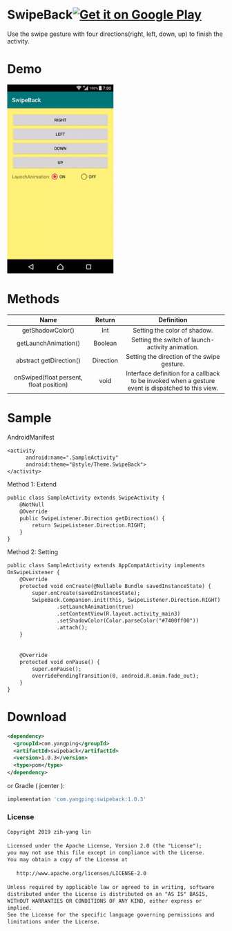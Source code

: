 # SwipeBack<a href='https://play.google.com/store/apps/details?id=com.yangpingapps.swipeback'><img alt='Get it on Google Play' src='https://play.google.com/intl/en_us/badges/images/generic/en_badge_web_generic.png' height="50px"/></a>

Use the swipe gesture with four directions(right, left, down, up) to finish the activity.


Demo
======

<img src="gifs/sample_1_0_1.gif" width="246">


Methods
===

| Name | Return | Definition |
| :---:   | :-:  | :-:  |
| getShadowColor() | Int | Setting the color of shadow. |
| getLaunchAnimation() | Boolean | Setting the switch of launch-activity animation. |
| abstract getDirection() | Direction | Setting the direction of the swipe gesture. |
| onSwiped(float persent, float position) | void | Interface definition for a callback to be invoked when a gesture event is dispatched to this view.|

Sample
======
AndroidManifest
```
<activity
      android:name=".SampleActivity"
      android:theme="@style/Theme.SwipeBack">
</activity>
```

Method 1: Extend
```
public class SampleActivity extends SwipeActivity {
    @NotNull
    @Override
    public SwipeListener.Direction getDirection() {
        return SwipeListener.Direction.RIGHT;
    }
}
```

Method 2: Setting
```
public class SampleActivity extends AppCompatActivity implements OnSwipeListener {
    @Override
    protected void onCreate(@Nullable Bundle savedInstanceState) {
        super.onCreate(savedInstanceState);
        SwipeBack.Companion.init(this, SwipeListener.Direction.RIGHT)
                .setLaunchAnimation(true)
                .setContentView(R.layout.activity_main3)
                .setShadowColor(Color.parseColor("#7400ff00"))
                .attach();
    }


    @Override
    protected void onPause() {
        super.onPause();
        overridePendingTransition(0, android.R.anim.fade_out);
    }
}
```

Download
========
```xml
<dependency>
  <groupId>com.yangping</groupId>
  <artifactId>swipeback</artifactId>
  <version>1.0.3</version>
  <type>pom</type>
</dependency>
```
or Gradle ( jcenter ):
```groovy
implementation 'com.yangping:swipeback:1.0.3'
```


### License
```
Copyright 2019 zih-yang lin

Licensed under the Apache License, Version 2.0 (the "License");
you may not use this file except in compliance with the License.
You may obtain a copy of the License at

   http://www.apache.org/licenses/LICENSE-2.0

Unless required by applicable law or agreed to in writing, software
distributed under the License is distributed on an "AS IS" BASIS,
WITHOUT WARRANTIES OR CONDITIONS OF ANY KIND, either express or implied.
See the License for the specific language governing permissions and
limitations under the License.
```
